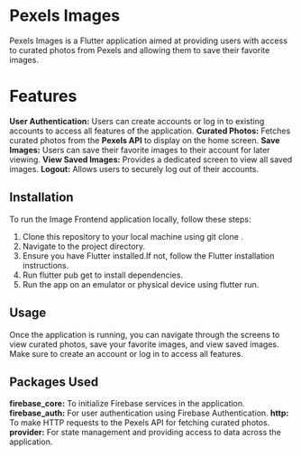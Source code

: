 
# Pexels Images
Pexels Images is a Flutter application aimed at providing users with access to curated photos from Pexels and allowing them to save their favorite images.

# Features
**User Authentication:** Users can create accounts or log in to existing accounts to access all features of the application.
**Curated Photos:** Fetches curated photos from the **Pexels API** to display on the home screen.
**Save Images:** Users can save their favorite images to their account for later viewing.
**View Saved Images:** Provides a dedicated screen to view all saved images.
**Logout:** Allows users to securely log out of their accounts.

## Installation
To run the Image Frontend application locally, follow these steps:

1) Clone this repository to your local machine using git clone <repository-url>.
2) Navigate to the project directory.
3) Ensure you have Flutter installed.If not, follow the Flutter installation instructions.
4) Run flutter pub get to install dependencies.
5) Run the app on an emulator or physical device using flutter run.

## Usage

Once the application is running, you can navigate through the screens to view curated photos, save your favorite images, and view saved images. Make sure to create an account or log in to access all features.

## Packages Used
**firebase_core:** To initialize Firebase services in the application.
**firebase_auth:** For user authentication using Firebase Authentication.
**http:** To make HTTP requests to the Pexels API for fetching curated photos.
**provider:** For state management and providing access to data across the application.
